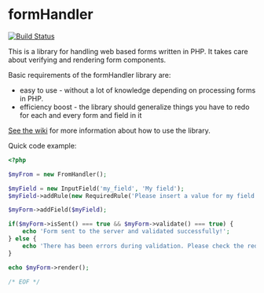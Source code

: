 formHandler
===========

[![Build Status](https://travis-ci.org/METANETAG/formHandler.svg)](https://travis-ci.org/METANETAG/formHandler)

This is a library for handling web based forms written in PHP. It takes care about verifying and rendering form components.

Basic requirements of the formHandler library are:

* easy to use - without a lot of knowledge depending on processing forms in PHP.
* efficiency boost - the library should generalize things you have to redo for each and every form and field in it

[See the wiki](http://github.com/METANETAG/formHandler/wiki) for more information about how to use the library.

Quick code example:

```php
<?php

$myFrom = new FromHandler();

$myField = new InputField('my_field', 'My field');
$myField->addRule(new RequiredRule('Please insert a value for my field'));

$myForm->addField($myField);

if($myForm->isSent() === true && $myForm->validate() === true) {
	echo 'Form sent to the server and validated successfully!';
} else {
	echo 'There has been errors during validation. Please check the red marked fields below.';
}

echo $myForm->render();

/* EOF */
```
